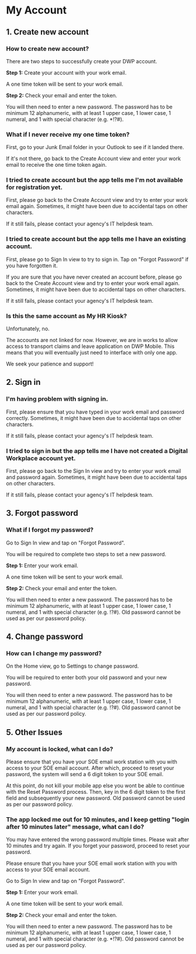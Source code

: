 # My Account

## 1. Create new account
### How to create new account?
There are two steps to successfully create your DWP account.

**Step 1:**
Create your account with your work email.

A one time token will be sent to your work email. 

**Step 2:**
Check your email and enter the token. 

You will then need to enter a new password. The password has to be minimum 12 alphanumeric, with at least 1 upper case, 1 lower case, 1 numeral, and 1 with special character (e.g. *!?#).

### What if I never receive my one time token?
First, go to your Junk Email folder in your Outlook to see if it landed there.

If it's not there, go back to the Create Account view and enter your work email to receive the one time token again.

### I tried to create account but the app tells me I'm not available for registration yet.
First, please go back to the Create Account view and try to enter your work email again. Sometimes, it might have been due to accidental taps on other characters.

If it still fails, please contact your agency's IT helpdesk team.

### I tried to create account but the app tells me I have an existing account.
First, please go to Sign In view to try to sign in. Tap on "Forgot Password" if you have forgotten it.

If you are sure that you have never created an account before, please go back to the Create Account view and try to enter your work email again. Sometimes, it might have been due to accidental taps on other characters.

If it still fails, please contact your agency's IT helpdesk team.

### Is this the same account as My HR Kiosk?
Unfortunately, no.

The accounts are not linked for now. However, we are in works to allow access to transport claims and leave application on DWP Mobile. This means that you will eventually just need to interface with only one app.

We seek your patience and support!

## 2. Sign in

### I'm having problem with signing in.
First, please ensure that you have typed in your work email and password correctly. Sometimes, it might have been due to accidental taps on other characters.

If it still fails, please contact your agency's IT helpdesk team.

### I tried to sign in but the app tells me I have not created a Digital Workplace account yet.
First, please go back to the Sign In view and try to enter your work email and password again. Sometimes, it might have been due to accidental taps on other characters.

If it still fails, please contact your agency's IT helpdesk team.

## 3. Forgot password
### What if I forgot my password?
Go to Sign In view and tap on "Forgot Password".

You will be required to complete two steps to set a new password.

**Step 1:**
Enter your work email.

A one time token will be sent to your work email. 

**Step 2:**
Check your email and enter the token. 

You will then need to enter a new password. The password has to be minimum 12 alphanumeric, with at least 1 upper case, 1 lower case, 1 numeral, and 1 with special character (e.g. !?#). Old password cannot be used as per our password policy.


## 4. Change password
### How can I change my password?
On the Home view, go to Settings to change password.

You will be required to enter both your old password and your new password.

You will then need to enter a new password. The password has to be minimum 12 alphanumeric, with at least 1 upper case, 1 lower case, 1 numeral, and 1 with special character (e.g. !?#). Old password cannot be used as per our password policy.

## 5. Other Issues

### My account is locked, what can I do?
Please ensure that you have your SOE email work station with you with access to your SOE email account. After which, proceed to reset your password, the system will send a 6 digit token to your SOE email. 

At this point, do not kill your mobile app else you wont be able to continue with the Reset Password process. Then, key in the 6 digit token to the first field and subsequently your new password. Old password cannot be used as per our password policy.

### The app locked me out for 10 minutes, and I keep getting "login after 10 minutes later" message, what can I do?
You may have entered the wrong password multiple times. Please wait after 10 minutes and try again. If you forget your password, proceed to reset your password.

Please ensure that you have your SOE email work station with you with access to your SOE email account. 

Go to Sign In view and tap on "Forgot Password".

**Step 1:**
Enter your work email.

A one time token will be sent to your work email. 

**Step 2:**
Check your email and enter the token. 

You will then need to enter a new password. The password has to be minimum 12 alphanumeric, with at least 1 upper case, 1 lower case, 1 numeral, and 1 with special character (e.g. *!?#). Old password cannot be used as per our password policy.


